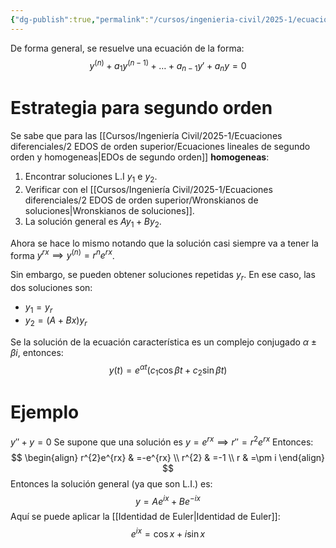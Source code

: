 ```yaml
---
{"dg-publish":true,"permalink":"/cursos/ingenieria-civil/2025-1/ecuaciones-diferenciales/2-edos-de-orden-superior/resolucion-de-ed-os-lineales-homogeneas-de-orden-superior-con-coeficientes-constantes/","tags":["I2MAT1640"]}
---
```


De forma general, se resuelve una ecuación de la forma:
$$
y^{(n)}+a_{1}y^{(n-1)}+\dots+a_{n-1}y'+a_{n}y=0
$$
# Estrategia para segundo orden

Se sabe que para las [[Cursos/Ingeniería Civil/2025-1/Ecuaciones diferenciales/2 EDOS de orden superior/Ecuaciones lineales de segundo orden y homogeneas\|EDOs de segundo orden]] **homogeneas**:
1. Encontrar soluciones L.I $y_{1}$ e $y_{2}$.
2. Verificar con el [[Cursos/Ingeniería Civil/2025-1/Ecuaciones diferenciales/2 EDOS de orden superior/Wronskianos de soluciones\|Wronskianos de soluciones]].
3. La solución general es $Ay_{1}+By_{2}$.

Ahora se hace lo mismo notando que la solución casi siempre va a tener la forma $y^{rx}\implies y^{(n)}=r^{n}e^{rx}$.

Sin embargo, se pueden obtener soluciones repetidas $y_{r}$. En ese caso, las dos soluciones son:
- $y_{1}=y_{r}$
- $y_{2}=(A+Bx)y_{r}$

Se la solución de la ecuación característica es un complejo conjugado $\alpha\pm\beta i$, entonces:
$$
y(t)=e^{\alpha t}(c_{1}\cos\beta t+c_{2}\sin\beta t)
$$

# Ejemplo
$y''+y=0$
Se supone que una solución es $y=e^{rx}\implies r''=r^{2}e^{rx}$
Entonces:
$$
\begin{align}
r^{2}e^{rx} & =-e^{rx} \\
r^{2} & =-1 \\
r & =\pm i
\end{align}
$$
Entonces la solución general (ya que son L.I.) es:
$$
y=Ae^{ix}+Be^{-ix}
$$
Aquí se puede aplicar la [[Identidad de Euler\|Identidad de Euler]]:
$$
e^{ix}=\cos x+i\sin x
$$